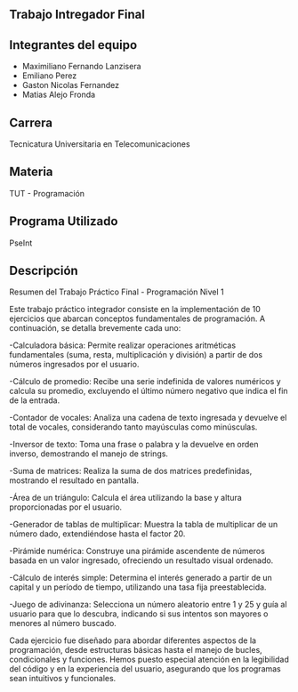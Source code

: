 ## Trabajo Intregador Final

## Integrantes del equipo
- Maximiliano Fernando Lanzisera
- Emiliano Perez
- Gaston Nicolas Fernandez
- Matias Alejo Fronda

## Carrera
Tecnicatura Universitaria en Telecomunicaciones

## Materia
TUT - Programación

## Programa Utilizado
PseInt

## Descripción
Resumen del Trabajo Práctico Final - Programación Nivel 1

Este trabajo práctico integrador consiste en la implementación de 10 ejercicios que abarcan conceptos fundamentales de programación. A continuación, se detalla brevemente cada uno:

-Calculadora básica: Permite realizar operaciones aritméticas fundamentales (suma, resta, multiplicación y división) a partir de dos números ingresados por el usuario.

-Cálculo de promedio: Recibe una serie indefinida de valores numéricos y calcula su promedio, excluyendo el último número negativo que indica el fin de la entrada.

-Contador de vocales: Analiza una cadena de texto ingresada y devuelve el total de vocales, considerando tanto mayúsculas como minúsculas.

-Inversor de texto: Toma una frase o palabra y la devuelve en orden inverso, demostrando el manejo de strings.

-Suma de matrices: Realiza la suma de dos matrices predefinidas, mostrando el resultado en pantalla.

-Área de un triángulo: Calcula el área utilizando la base y altura proporcionadas por el usuario.

-Generador de tablas de multiplicar: Muestra la tabla de multiplicar de un número dado, extendiéndose hasta el factor 20.

-Pirámide numérica: Construye una pirámide ascendente de números basada en un valor ingresado, ofreciendo un resultado visual ordenado.

-Cálculo de interés simple: Determina el interés generado a partir de un capital y un período de tiempo, utilizando una tasa fija preestablecida.

-Juego de adivinanza: Selecciona un número aleatorio entre 1 y 25 y guía al usuario para que lo descubra, indicando si sus intentos son mayores o menores al número buscado.

Cada ejercicio fue diseñado para abordar diferentes aspectos de la programación, desde estructuras básicas hasta el manejo de bucles, condicionales y funciones. Hemos puesto especial atención en la legibilidad del código y en la experiencia del usuario, asegurando que los programas sean intuitivos y funcionales.
